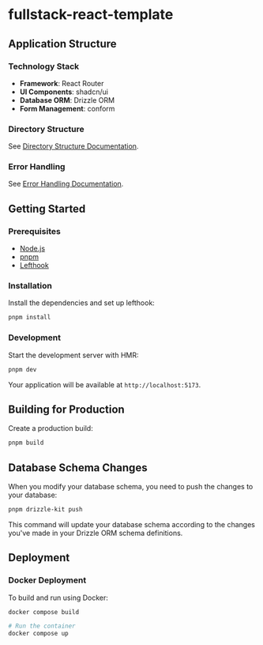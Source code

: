 # fullstack-react-template

## Application Structure

### Technology Stack

- **Framework**: React Router
- **UI Components**: shadcn/ui
- **Database ORM**: Drizzle ORM
- **Form Management**: conform

### Directory Structure

See [Directory Structure Documentation](/docs/directory-structure.md).

### Error Handling

See [Error Handling Documentation](/docs/error-handling.md).

## Getting Started

### Prerequisites

- [Node.js](https://nodejs.org)
- [pnpm](https://pnpm.io)
- [Lefthook](https://lefthook.dev/)

### Installation

Install the dependencies and set up lefthook:

```bash
pnpm install
```

### Development

Start the development server with HMR:

```bash
pnpm dev
```

Your application will be available at `http://localhost:5173`.

## Building for Production

Create a production build:

```bash
pnpm build
```

## Database Schema Changes

When you modify your database schema, you need to push the changes to your database:

```bash
pnpm drizzle-kit push
```

This command will update your database schema according to the changes you've made in your Drizzle ORM schema definitions.

## Deployment

### Docker Deployment

To build and run using Docker:

```bash
docker compose build

# Run the container
docker compose up
```
